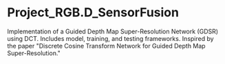# Project_RGB.D_SensorFusion
Implementation of a Guided Depth Map Super-Resolution Network (GDSR) using DCT. Includes model, training, and testing frameworks. Inspired by the paper "Discrete Cosine Transform Network for Guided Depth Map Super-Resolution."
